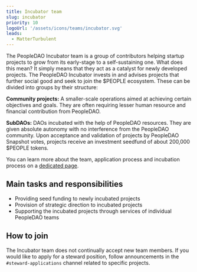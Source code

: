 ```yaml
---
title: Incubator team
slug: incubator
priority: 10
logoUrl: '/assets/icons/teams/incubator.svg'
leads:
  - MatterTurbulent
---
```


<script>
    import { LINK_INCUBATOR_ABOUT } from "$lib/link/constants/incubatorLinks.constants";
</script>

The PeopleDAO Incubator team is a group of contributors helping startup projects to grow from its early-stage to a self-sustaining one. What does this mean? It simply means that they act as a catalyst for newly developed projects. The PeopleDAO Incubator invests in and advises projects that further social good and seek to join the $PEOPLE ecosystem. These can be divided into groups by their structure:

**Community projects:** A smaller-scale operations aimed at achieving certain objectives and goals. They are often requiring lesser human resource and financial contribution from PeopleDAO.

**SubDAOs:** DAOs incubated with the help of PeopleDAO resources. They are given absolute autonomy with no interference from the PeopleDAO community.
Upon acceptance and validation of projects by PeopleDAO Snapshot votes, projects receive an investment seedfund of about 200,000 $PEOPLE tokens.

You can learn more about the team, application process and incubation process on a <a href={LINK_INCUBATOR_ABOUT} target="_blank">dedicated page</a>.

## Main tasks and responsibilities

- Providing seed funding to newly incubated projects
- Provision of strategic direction to incubated projects
- Supporting the incubated projects through services of individual PeopleDAO teams

## How to join

The Incubator team does not continually accept new team members. If you would like to apply for a steward position, follow announcements in the `#steward-applications` channel related to specific projects.
